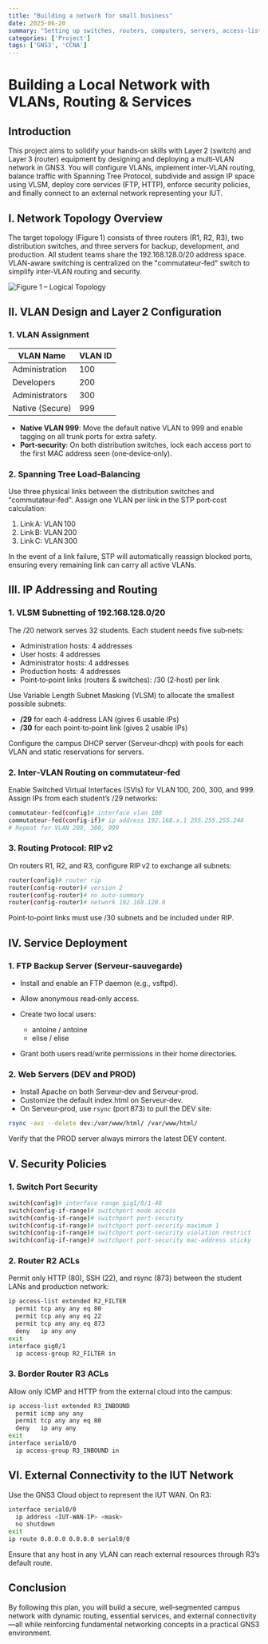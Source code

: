 ```yaml
---
title: "Building a network for small business"
date: 2025-06-20
summary: "Setting up switches, routers, computers, servers, access-lists, routing and DHCP on GNS3."
categories: ['Project']
tags: ['GNS3', 'CCNA']
---
```


# Building a Local Network with VLANs, Routing & Services

## Introduction

This project aims to solidify your hands‑on skills with Layer 2 (switch) and Layer 3 (router) equipment by designing and deploying a multi‑VLAN network in GNS3. You will configure VLANs, implement inter‑VLAN routing, balance traffic with Spanning Tree Protocol, subdivide and assign IP space using VLSM, deploy core services (FTP, HTTP), enforce security policies, and finally connect to an external network representing your IUT.

## I. Network Topology Overview

The target topology (Figure 1) consists of three routers (R1, R2, R3), two distribution switches, and three servers for backup, development, and production. All student teams share the 192.168.128.0/20 address space. VLAN-aware switching is centralized on the "commutateur‑fed" switch to simplify inter‑VLAN routing and security.

![Figure 1 – Logical Topology](Figure1.png)

## II. VLAN Design and Layer 2 Configuration

### 1. VLAN Assignment

| VLAN Name       | VLAN ID |
| --------------- | ------- |
| Administration  | 100     |
| Developers      | 200     |
| Administrators  | 300     |
| Native (Secure) | 999     |

* **Native VLAN 999**: Move the default native VLAN to 999 and enable tagging on all trunk ports for extra safety.
* **Port‑security**: On both distribution switches, lock each access port to the first MAC address seen (one‑device‑only).

### 2. Spanning Tree Load‑Balancing

Use three physical links between the distribution switches and "commutateur‑fed". Assign one VLAN per link in the STP port‑cost calculation:

1. Link A: VLAN 100
2. Link B: VLAN 200
3. Link C: VLAN 300

In the event of a link failure, STP will automatically reassign blocked ports, ensuring every remaining link can carry all active VLANs.

## III. IP Addressing and Routing

### 1. VLSM Subnetting of 192.168.128.0/20

The /20 network serves 32 students. Each student needs five sub‑nets:

* Administration hosts: 4 addresses
* User hosts: 4 addresses
* Administrator hosts: 4 addresses
* Production hosts: 4 addresses
* Point‑to‑point links (routers & switches): /30 (2‑host) per link

Use Variable Length Subnet Masking (VLSM) to allocate the smallest possible subnets:

* **/29** for each 4‑address LAN (gives 6 usable IPs)
* **/30** for each point‑to‑point link (gives 2 usable IPs)

Configure the campus DHCP server (Serveur‑dhcp) with pools for each VLAN and static reservations for servers.

### 2. Inter‑VLAN Routing on commutateur‑fed

Enable Switched Virtual Interfaces (SVIs) for VLAN 100, 200, 300, and 999. Assign IPs from each student’s /29 networks:

```bash
commutateur-fed(config)# interface vlan 100
commutateur-fed(config-if)# ip address 192.168.x.1 255.255.255.248
# Repeat for VLAN 200, 300, 999
```

### 3. Routing Protocol: RIP v2

On routers R1, R2, and R3, configure RIP v2 to exchange all subnets:

```bash
router(config)# router rip
router(config-router)# version 2
router(config-router)# no auto-summary
router(config-router)# network 192.168.128.0
```

Point‑to‑point links must use /30 subnets and be included under RIP.

## IV. Service Deployment

### 1. FTP Backup Server (Serveur‑sauvegarde)

* Install and enable an FTP daemon (e.g., vsftpd).
* Allow anonymous read‑only access.
* Create two local users:

  * antoine / antoine
  * elise  / elise
* Grant both users read/write permissions in their home directories.

### 2. Web Servers (DEV and PROD)

* Install Apache on both Serveur‑dev and Serveur‑prod.
* Customize the default index.html on Serveur‑dev.
* On Serveur‑prod, use `rsync` (port 873) to pull the DEV site:

```bash
rsync -avz --delete dev:/var/www/html/ /var/www/html/
```

Verify that the PROD server always mirrors the latest DEV content.

## V. Security Policies

### 1. Switch Port Security

```bash
switch(config)# interface range gig1/0/1-48
switch(config-if-range)# switchport mode access
switch(config-if-range)# switchport port-security
switch(config-if-range)# switchport port-security maximum 1
switch(config-if-range)# switchport port-security violation restrict
switch(config-if-range)# switchport port-security mac-address sticky
```

### 2. Router R2 ACLs

Permit only HTTP (80), SSH (22), and rsync (873) between the student LANs and production network:

```bash
ip access-list extended R2_FILTER
  permit tcp any any eq 80
  permit tcp any any eq 22
  permit tcp any any eq 873
  deny   ip any any
exit
interface gig0/1
  ip access-group R2_FILTER in
```

### 3. Border Router R3 ACLs

Allow only ICMP and HTTP from the external cloud into the campus:

```bash
ip access-list extended R3_INBOUND
  permit icmp any any
  permit tcp any any eq 80
  deny   ip any any
exit
interface serial0/0
  ip access-group R3_INBOUND in
```

## VI. External Connectivity to the IUT Network

Use the GNS3 Cloud object to represent the IUT WAN. On R3:

```bash
interface serial0/0
  ip address <IUT‑WAN‑IP> <mask>
  no shutdown
exit
ip route 0.0.0.0 0.0.0.0 serial0/0
```

Ensure that any host in any VLAN can reach external resources through R3’s default route.

## Conclusion

By following this plan, you will build a secure, well‑segmented campus network with dynamic routing, essential services, and external connectivity—all while reinforcing fundamental networking concepts in a practical GNS3 environment.
